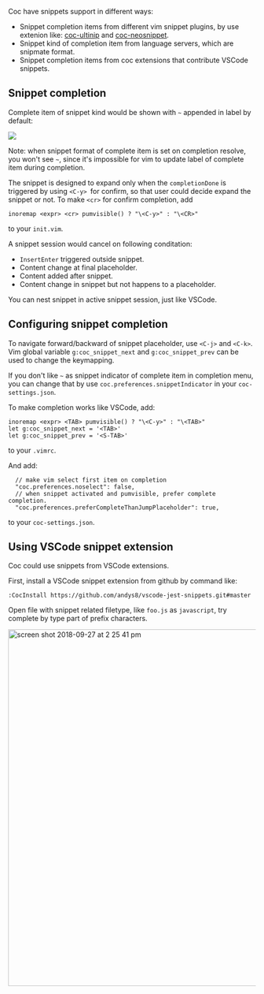Coc have snippets support in different ways:

* Snippet completion items from different vim snippet plugins, by use extenion like: [coc-ultinip](https://www.npmjs.com/package/coc-ultisnips) and [coc-neosnippet](https://www.npmjs.com/package/coc-neosnippet).
* Snippet kind of completion item from language servers, which are snipmate format.
* Snippet completion items from coc extensions that contribute VSCode snippets.

## Snippet completion

Complete item of snippet kind would be shown with `~` appended in label by default:

![](https://user-images.githubusercontent.com/251450/42562999-b4eb9634-852f-11e8-9f61-bab2bc19db3f.png)

Note: when snippet format of complete item is set on completion resolve, you won't see `~`, since it's impossible for vim to update label of complete item during completion.

The snippet is designed to expand only when the `completionDone` is triggered by using `<C-y> `for confirm, so that user could decide expand the snippet or not. To make `<cr>` for confirm completion, add

``` vim
inoremap <expr> <cr> pumvisible() ? "\<C-y>" : "\<CR>"
```
to your `init.vim`.

A snippet session would cancel on following conditation:

* `InsertEnter` triggered outside snippet.
* Content change at final placeholder.
* Content added after snippet.
* Content change in snippet but not happens to a placeholder.

You can nest snippet in active snippet session, just like VSCode.

## Configuring snippet completion

To navigate forward/backward of snippet placeholder, use `<C-j>` and `<C-k>`.
Vim global variable `g:coc_snippet_next` and `g:coc_snippet_prev` can be used to change the keymapping.

If you don't like `~` as snippet indicator of complete item in completion menu, you can change that by use `coc.preferences.snippetIndicator` in your `coc-settings.json`.

To make completion works like VSCode, add:

``` vim
inoremap <expr> <TAB> pumvisible() ? "\<C-y>" : "\<TAB>"
let g:coc_snippet_next = '<TAB>'
let g:coc_snippet_prev = '<S-TAB>'
```
to your `.vimrc`.

And add:

``` jsonc
  // make vim select first item on completion
  "coc.preferences.noselect": false,
  // when snippet activated and pumvisible, prefer complete completion.
  "coc.preferences.preferCompleteThanJumpPlaceholder": true,
```
to your `coc-settings.json`.

## Using VSCode snippet extension

Coc could use snippets from VSCode extensions.

First, install a VSCode snippet extension from github by command like:

```
:CocInstall https://github.com/andys8/vscode-jest-snippets.git#master
```

Open file with snippet related filetype, like `foo.js` as `javascript`, try complete by type part of prefix characters.

<img width="724" alt="screen shot 2018-09-27 at 2 25 41 pm" src="https://user-images.githubusercontent.com/251450/46127038-edadb280-c261-11e8-8e94-957b6d62c9a9.png">
